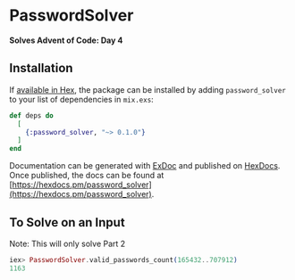 # PasswordSolver

**Solves Advent of Code: Day 4**

## Installation

If [available in Hex](https://hex.pm/docs/publish), the package can be installed
by adding `password_solver` to your list of dependencies in `mix.exs`:

```elixir
def deps do
  [
    {:password_solver, "~> 0.1.0"}
  ]
end
```

Documentation can be generated with [ExDoc](https://github.com/elixir-lang/ex_doc)
and published on [HexDocs](https://hexdocs.pm). Once published, the docs can
be found at [https://hexdocs.pm/password_solver](https://hexdocs.pm/password_solver).

## To Solve on an Input
Note: This will only solve Part 2
```elixir
iex> PasswordSolver.valid_passwords_count(165432..707912)
1163
```